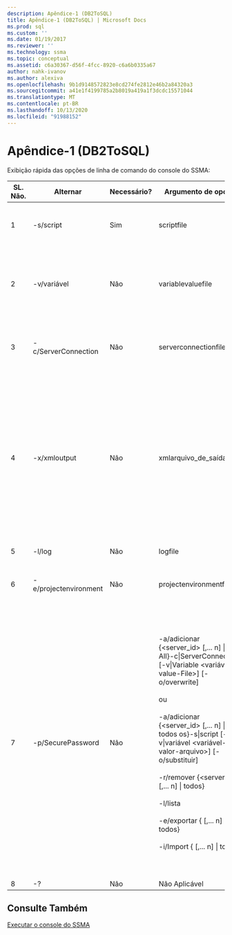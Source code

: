 ```yaml
---
description: Apêndice-1 (DB2ToSQL)
title: Apêndice-1 (DB2ToSQL) | Microsoft Docs
ms.prod: sql
ms.custom: ''
ms.date: 01/19/2017
ms.reviewer: ''
ms.technology: ssma
ms.topic: conceptual
ms.assetid: c6a30367-d56f-4fcc-8920-c6a6b0335a67
author: nahk-ivanov
ms.author: alexiva
ms.openlocfilehash: 9b1d9148572823e8cd274fe2812e46b2a84320a3
ms.sourcegitcommit: a41e1f4199785a2b8019a419a1f3dcdc15571044
ms.translationtype: MT
ms.contentlocale: pt-BR
ms.lasthandoff: 10/13/2020
ms.locfileid: "91988152"
---
```

# <a name="appendix---1-db2tosql"></a>Apêndice-1 (DB2ToSQL)
Exibição rápida das opções de linha de comando do console do SSMA:  
  
|SL. Não.|Alternar|Necessário?|Argumento de opção|Valores permitidos|  
|-----------|----------|-------------|-------------------|--------------------|  
|1|-s/script|Sim|scriptfile|Nome de arquivo XML válido.<br /><br />Arquivo de definição de script do console.|  
|2|-v/variável|Não|variablevaluefile|Nome de arquivo XML válido.<br /><br />Se forem usadas variáveis no arquivo de script, esse arquivo deverá ser especificado.|  
|3|-c/ServerConnection|Não|serverconnectionfile|Nome de arquivo XML válido.<br /><br />Esse arquivo contém informações de conexão do servidor.|  
|4|-x/xmloutput|Não|xmlarquivo_de_saída|Essa opção indica a saída do console no formato XML. Se essa opção não for especificada, a saída padrão estará no formato de texto.<br /><br />Se xmloutputtypefile não for especificado, a saída XML será direcionada para STDOUT.<br /><br />Xmloutputtype é o nome do arquivo no qual a saída do console é gravada no formato XML.|  
|5|-l/log|Não|logfile|Nome de arquivo válido.|  
|6|-e/projectenvironment|Não|projectenvironmentfolder|Nome de pasta válido que contém arquivos de ambiente do projeto do SSMA.|  
|7|-p/SecurePassword|Não|-a/adicionar {<server_id> [,... n] &#124; All}-c&#124;ServerConnection <servidor-Connection-File> [-v&#124;Variable <variável-value-File>] [-o/overwrite]<br /><br />ou<br /><br />-a/adicionar {<server_id> [,... n] &#124; todos os}-s&#124;script <script-arquivo> [-v&#124;variável <variável-valor-arquivo>] [-o/substituir]<br /><br />-r/remover {<server_id> [,... n] &#124; todos}<br /><br />-l/lista<br /><br />-e/exportar {<Server-ID> [,... n] &#124; todos} <arquivo criptografado-senha><br /><br />-i/Import {<Server-ID> [,... n] &#124; todos} <arquivo criptografado-senha>|Se especificado, essa opção não deve ser combinada com nenhuma outra opção.<br /><br />Server-ID: uma ID exclusiva fornecida para um servidor {String}<br /><br />servidor-arquivo de conexão: arquivo de definição de servidor (serverconnectionfile ou scriptfile).<br /><br />variável-de-valor-arquivo: é um arquivo de definição de variável e usado no arquivo de conexão de servidor.<br /><br />Encrypt-password-file: é um arquivo de senhas de servidor criptografado usando uma frase secreta especificada pelo usuário.|  
|8|-?|Não|Não Aplicável|Não Aplicável|  
  
## <a name="see-also"></a>Consulte Também  
[Executar o console do SSMA](./executing-the-ssma-console-db2tosql.md)  
